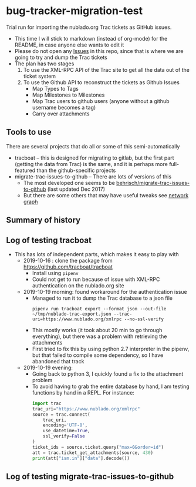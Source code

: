 # bug-tracker-migration-test

Trial run for importing the nublado.org Trac tickets as GitHub issues.

  * This time I will stick to markdown (instead of org-mode) for the README, in case anyone else wants to edit it
  * Please do not open any [Issues](https://github.com/cloudy-astrophysics/bug-tracker-migration-test/issues) in this repo, since that is where we are going to try and dump the Trac tickets
  * The plan has two stages 
      1. To use the XML-RPC API of the Trac site to get all the data out of the ticket system
      2. To use the Github API to reconstruct the tickets as Github Issues
          * Map Types to Tags
          * Map Milestones to Milestones
          * Map Trac users to github users (anyone without a github username becomes a tag)
          * Carry over attachments 
  
  
## Tools to use ##

There are several projects that do all or some of this semi-automatically

  * tracboat – this is designed for migrating to gitlab, but the first part (getting the data from Trac) is the same, and it is perhaps more full-featured than the github-specific projects
  * migrate-trac-issues-to-github – There are lots of versions of this
      * The most developed one seems to be [behrisch/migrate-trac-issues-to-github](https://github.com/behrisch/migrate-trac-issues-to-github) (last updated Dec 2017)
      * But there are some others that may have useful tweaks see [network graph](https://github.com/behrisch/migrate-trac-issues-to-github/network)

## Summary of history ##

  
## Log of testing tracboat ##

  * This has lots of independent parts, which makes it easy to play with 
    * 2019-10-16 : clone the package from <https://github.com/tracboat/tracboat>
        * Install using `pipenv`
        * Could not get to run because of issue with XML-RPC authentication on the nublado.org site
    * 2019-10-19 morning: found workaround for the authentication issue
        * Managed to run it to dump the Trac database to a json file
          ```
          pipenv run tracboat export --format json --out-file ~/tmp/nublado-trac-export.json --trac-uri=https://www.nublado.org/xmlrpc --no-ssl-verify
          ```
        * This mostly works (it took about 20 min to go through everything), but there was a problem with retrieving the attachments
        * First tried to fix this by using python 2.7 interpreter in the pipenv, but that failed to compile some dependency, so I have abandoned that track
    * 2019-10-19 evening: 
        * Going back to python 3, I quickly found a fix to the attachment problem
        * To avoid having to grab the entire database by hand, I am testing functions by hand in a REPL.  For instance:
          ```python
          import trac
          trac_uri="https://www.nublado.org/xmlrpc"
          source = trac.connect(
              trac_uri,
              encoding='UTF-8',
              use_datetime=True,
              ssl_verify=False
          )
          ticket_ids = source.ticket.query("max=0&order=id")
          att = trac.ticket_get_attachments(source, 430)
          print(att["ism.in"]["data"].decode())
          ```

## Log of testing migrate-trac-issues-to-github ##
